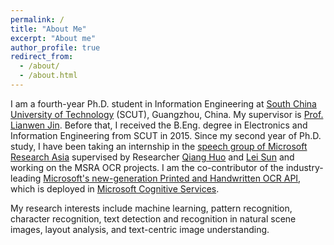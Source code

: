 ```yaml
---
permalink: /
title: "About Me"
excerpt: "About me"
author_profile: true
redirect_from: 
  - /about/
  - /about.html
---
```


I am a fourth-year Ph.D. student in Information Engineering at [South China University of Technology](https://www.scut.edu.cn/new/main.htm) (SCUT), Guangzhou, China. My supervisor is  [Prof. Lianwen Jin](http://www.hcii-lab.net/lianwen/). Before that, I received the B.Eng. degree in Electronics and Information Engineering from SCUT in 2015. Since my second year of Ph.D. study, I have been taking an internship in the [speech group of Microsoft Research Asia](https://www.microsoft.com/en-us/research/group/speech/) supervised by Researcher [Qiang Huo](https://www.microsoft.com/en-us/research/people/qianghuo/) and [Lei Sun](https://www.microsoft.com/en-us/research/people/lsun/) and working on the MSRA OCR projects. I am the co-contributor of the industry-leading [Microsoft's new-generation Printed and Handwritten OCR API](https://azure.microsoft.com/en-us/services/cognitive-services/computer-vision/?from=timeline&isappinstalled=0#text), which is deployed in [Microsoft Cognitive Services](https://azure.microsoft.com/en-us/services/cognitive-services/).


My research interests include machine learning, pattern recognition, character recognition, text detection and recognition in natural scene images, layout analysis, and text-centric image understanding.

